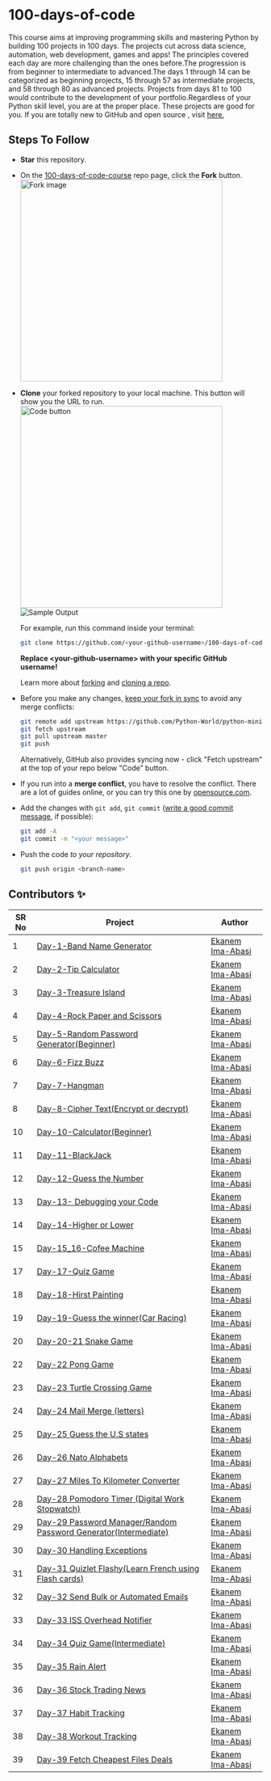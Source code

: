 # 100-days-of-code
This course aims at improving programming skills and mastering Python by building 100 projects in 100 days. The projects cut across data science, automation, web development, games and apps! The principles covered each day are more challenging than the ones before.The progression is from beginner to intermediate to advanced.The days 1 through 14 can be categorized as beginning projects, 15 through 57 as intermediate projects, and 58 through 80 as advanced projects.
Projects from days 81 to 100 would contribute to the development of your portfolio.Regardless of your Python skill level, you are at the proper place.
These projects are good for you.
If you are totally new to GitHub and open source , visit [here.](https://towardsdatascience.com/getting-started-with-git-and-github-6fcd0f2d4ac6)

## Steps To Follow

- **Star** this repository.
- On the [100-days-of-code-course](https://github.com/ima-eky/100-days-of-code-course) repo page, click the **Fork** button.
    <br><img src="https://docs.github.com/assets/cb-28613/images/help/repository/fork_button.png" title="Fork image" width="400"/>
- **Clone** your forked repository to your local machine. This button will show you the URL to run.
    <br><img src="https://docs.github.com/assets/images/help/repository/code-button.png" title="Code button" width="400"/>
    <br><img src="https://github.com/ima-eky/100-days-of-code-course/blob/main/img/hirst_painting.png" title="Sample Output"/>

    For example, run this command inside your terminal:

    ```bash
    git clone https://github.com/<your-github-username>/100-days-of-code-course.git
    ```

    **Replace \<your-github-username\> with your specific GitHub username!**

    Learn more about [forking](https://help.github.com/en/github/getting-started-with-github/fork-a-repo) and [cloning a repo](https://docs.github.com/en/github/creating-cloning-and-archiving-repositories/cloning-a-repository).
- Before you make any changes, [keep your fork in sync](https://www.freecodecamp.org/news/how-to-sync-your-fork-with-the-original-git-repository/) to avoid any merge conflicts:

    ```bash
    git remote add upstream https://github.com/Python-World/python-mini-projects.git
    git fetch upstream
    git pull upstream master
    git push
    ```
    
    Alternatively, GitHub also provides syncing now - click "Fetch upstream" at the top of your repo below "Code" button.

- If you run into a **merge conflict**, you have to resolve the conflict. There are a lot of guides online, or you can try this one by [opensource.com](https://opensource.com/article/20/4/git-merge-conflict).

- Add the changes with `git add`, `git commit` ([write a good commit message](https://chris.beams.io/posts/git-commit/), if possible):

    ```bash
    git add -A
    git commit -m "<your message>"
    ```

- Push the code _to your repository_.

    ```bash
    git push origin <branch-name>
    ```


## Contributors ✨

SR No   | Project | Author
--- | --- | ---
1 | [Day-1-Band Name Generator](https://github.com/ima-eky/100-days-of-code-course/tree/main/day-1) | [Ekanem Ima-Abasi](https://github.com/ima-eky)
2 | [Day-2-Tip Calculator](https://github.com/ima-eky/100-days-of-code-course/tree/main/day-2)      | [Ekanem Ima-Abasi](https://github.com/ima-eky)
3 | [Day-3-Treasure Island](https://github.com/ima-eky/100-days-of-code-course/tree/main/day-3)     | [Ekanem Ima-Abasi](https://github.com/ima-eky)
4 | [Day-4-Rock Paper and Scissors](https://github.com/ima-eky/100-days-of-code-course/tree/main/day-4) | [Ekanem Ima-Abasi](https://github.com/ima-eky)
5 | [Day-5-Random Password Generator(Beginner)](https://github.com/ima-eky/100-days-of-code-course/tree/main/day-5)| [Ekanem Ima-Abasi](https://github.com/ima-eky)
6 | [Day-6-Fizz Buzz](https://github.com/ima-eky/100-days-of-code-course/tree/main/day-6)  | [Ekanem Ima-Abasi](https://github.com/ima-eky)
7 | [Day-7-Hangman](https://github.com/ima-eky/100-days-of-code-course/tree/main/day-7)     | [Ekanem Ima-Abasi](https://github.com/ima-eky)
8 | [Day-8-Cipher Text(Encrypt or decrypt)](https://github.com/ima-eky/100-days-of-code-course/tree/main/day-8)|[Ekanem Ima-Abasi](https://github.com/ima-eky)
10 | [Day-10-Calculator(Beginner)](https://github.com/ima-eky/100-days-of-code-course/tree/main/day-10)     | [Ekanem Ima-Abasi](https://github.com/ima-eky)
11 | [Day-11-BlackJack](https://github.com/ima-eky/100-days-of-code-course/tree/main/day-11)     | [Ekanem Ima-Abasi](https://github.com/ima-eky)
12 | [Day-12-Guess the Number](https://github.com/ima-eky/100-days-of-code-course/tree/main/day-12) | [Ekanem Ima-Abasi](https://github.com/ima-eky)
13 | [Day-13- Debugging your Code](https://github.com/ima-eky/100-days-of-code-course/tree/main/day-13)| [Ekanem Ima-Abasi](https://github.com/ima-eky)
14 | [Day-14-Higher or Lower](https://github.com/ima-eky/100-days-of-code-course/tree/main/day-14)| [Ekanem Ima-Abasi](https://github.com/ima-eky)
15 | [Day-15_16-Cofee Machine](https://github.com/ima-eky/100-days-of-code-course/tree/main/day-15_16)| [Ekanem Ima-Abasi](https://github.com/ima-eky)
17| [Day-17-Quiz Game](https://github.com/ima-eky/100-days-of-code-course/tree/main/day-17)| [Ekanem Ima-Abasi](https://github.com/ima-eky)
18 |[Day-18-Hirst Painting](https://github.com/ima-eky/100-days-of-code-course/tree/main/day-18)| [Ekanem Ima-Abasi](https://github.com/ima-eky)
19 |[Day-19-Guess the winner(Car Racing)](https://github.com/ima-eky/100-days-of-code-course/tree/main/day-19)| [Ekanem Ima-Abasi](https://github.com/ima-eky)
20 |[Day-20-21 Snake Game](https://github.com/ima-eky/100-days-of-code-course/tree/main/day-20-and-day-21)| [Ekanem Ima-Abasi](https://github.com/ima-eky)
22 |[Day-22 Pong Game](https://github.com/ima-eky/100-days-of-code-course/tree/main/day-20-and-day-22)| [Ekanem Ima-Abasi](https://github.com/ima-eky)
23 |[Day-23 Turtle Crossing Game](https://github.com/ima-eky/100-days-of-code-course/tree/main/day-23)| [Ekanem Ima-Abasi](https://github.com/ima-eky)
24 |[Day-24 Mail Merge (letters)](https://github.com/ima-eky/100-days-of-code-course/tree/main/day-24)| [Ekanem Ima-Abasi](https://github.com/ima-eky)
25 |[Day-25 Guess the U.S states](https://github.com/ima-eky/100-days-of-code-course/tree/main/day-25)| [Ekanem Ima-Abasi](https://github.com/ima-eky)
26 |[Day-26 Nato Alphabets](https://github.com/ima-eky/100-days-of-code-course/tree/main/day-26)| [Ekanem Ima-Abasi](https://github.com/ima-eky)
27 |[Day-27 Miles To Kilometer Converter](https://github.com/ima-eky/100-days-of-code-course/tree/main/day-27)| [Ekanem Ima-Abasi](https://github.com/ima-eky)
28 |[Day-28 Pomodoro Timer (Digital Work Stopwatch)](https://github.com/ima-eky/100-days-of-code-course/tree/main/day-28)| [Ekanem Ima-Abasi](https://github.com/ima-eky)
29 |[Day-29 Password Manager/Random Password Generator(Intermediate)](https://github.com/ima-eky/100-days-of-code-course/tree/main/day-29)| [Ekanem Ima-Abasi](https://github.com/ima-eky)
30 |[Day-30 Handling Exceptions](https://github.com/ima-eky/100-days-of-code-course/tree/main/day-30)| [Ekanem Ima-Abasi](https://github.com/ima-eky)
31 |[Day-31 Quizlet Flashy(Learn French using Flash cards)](https://github.com/ima-eky/100-days-of-code-course/tree/main/day-31)| [Ekanem Ima-Abasi](https://github.com/ima-eky)
32 |[Day-32 Send Bulk or Automated Emails](https://github.com/ima-eky/100-days-of-code-course/tree/main/day-32)| [Ekanem Ima-Abasi](https://github.com/ima-eky)
33|[Day-33 ISS Overhead Notifier](https://github.com/ima-eky/100-days-of-code-course/tree/main/day-33)| [Ekanem Ima-Abasi](https://github.com/ima-eky)
34|[Day-34 Quiz Game(Intermediate)](https://github.com/ima-eky/100-days-of-code-course/tree/main/day-34)| [Ekanem Ima-Abasi](https://github.com/ima-eky)
35|[Day-35 Rain Alert](https://github.com/ima-eky/100-days-of-code-course/tree/main/day-35)| [Ekanem Ima-Abasi](https://github.com/ima-eky)
36|[Day-36 Stock Trading News](https://github.com/ima-eky/100-days-of-code-course/tree/main/day-36)| [Ekanem Ima-Abasi](https://github.com/ima-eky)
37|[Day-37 Habit Tracking](https://github.com/ima-eky/100-days-of-code-course/tree/main/day-37)| [Ekanem Ima-Abasi](https://github.com/ima-eky)
38|[Day-38 Workout Tracking](https://github.com/ima-eky/100-days-of-code-course/tree/main/day-38)| [Ekanem Ima-Abasi](https://github.com/ima-eky)
39|[Day-39 Fetch Cheapest Files Deals ](https://github.com/ima-eky/100-days-of-code-course/tree/main/day-39)| [Ekanem Ima-Abasi](https://github.com/ima-eky)
